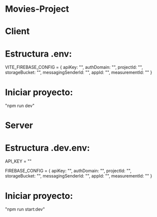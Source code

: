 # Movies-Project

# Client

# Estructura .env:
  VITE_FIREBASE_CONFIG = {
    apiKey: "",
    authDomain: "",
    projectId: "",
    storageBucket: "",
    messagingSenderId: "",
    appId: "",
    measurementId: ""
  }
 
 # Iniciar proyecto: 
  "npm run dev"

# Server

# Estructura .dev.env:
  API_KEY = ""

  FIREBASE_CONFIG = {
      apiKey: "",
      authDomain: "",
      projectId: "",
      storageBucket: "",
      messagingSenderId: "",
      appId: "",
      measurementId: ""
  }
 
 # Iniciar proyecto: 
  "npm run start:dev"
